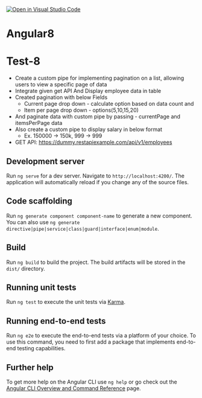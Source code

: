 [![Open in Visual Studio Code](https://classroom.github.com/assets/open-in-vscode-2e0aaae1b6195c2367325f4f02e2d04e9abb55f0b24a779b69b11b9e10269abc.svg)](https://classroom.github.com/online_ide?assignment_repo_id=16716112&assignment_repo_type=AssignmentRepo)
# Angular8

# Test-8
- Create a custom pipe for implementing pagination on a list, allowing users to view a specific page of data
- Integrate given get API And Display employee data in table
- Created pagination with below Fields 
    - Current page drop down -  calculate option based on data count and   
    - Item per page drop down -  options(5,10,15,20) 
- And paginate data with custom pipe by passing - currentPage and itemsPerPage data
- Also create a custom pipe to display salary in below format
    - Ex. 150000 -> 150k, 999 -> 999
- GET API: https://dummy.restapiexample.com/api/v1/employees

## Development server

Run `ng serve` for a dev server. Navigate to `http://localhost:4200/`. The application will automatically reload if you change any of the source files.

## Code scaffolding

Run `ng generate component component-name` to generate a new component. You can also use `ng generate directive|pipe|service|class|guard|interface|enum|module`.

## Build

Run `ng build` to build the project. The build artifacts will be stored in the `dist/` directory.

## Running unit tests

Run `ng test` to execute the unit tests via [Karma](https://karma-runner.github.io).

## Running end-to-end tests

Run `ng e2e` to execute the end-to-end tests via a platform of your choice. To use this command, you need to first add a package that implements end-to-end testing capabilities.

## Further help

To get more help on the Angular CLI use `ng help` or go check out the [Angular CLI Overview and Command Reference](https://angular.io/cli) page.
